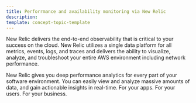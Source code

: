 ```yaml
---
title: Perforrmance and availability monitoring via New Relic
description:
template: concept-topic-template
---
```


New Relic delivers the end-to-end observability that is critical to your success on the cloud. New Relic utilizes a single data platform for all metrics, events, logs, and traces and delivers the ability to visualize, analyze, and troubleshoot your entire AWS environment including network performance.

New Relic gives you deep performance analytics for every part of your software environment. You can easily view and analyze massive amounts of data, and gain actionable insights in real-time. For your apps. For your users. For your business.
